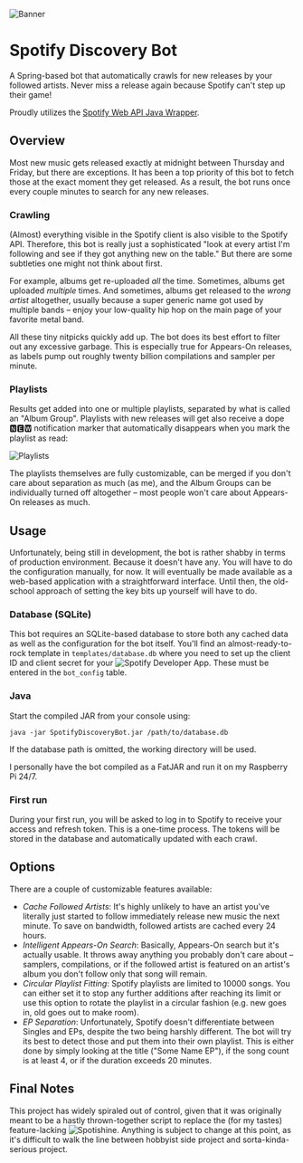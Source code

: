 ![Banner](https://i.imgur.com/iFm2pSZ.png)

# Spotify Discovery Bot
A Spring-based bot that automatically crawls for new releases by your followed artists. Never miss a release again because Spotify can't step up their game!

Proudly utilizes the [Spotify Web API Java Wrapper](https://github.com/thelinmichael/spotify-web-api-java).

## Overview
Most new music gets released exactly at midnight between Thursday and Friday, but there are exceptions. It has been a top priority of this bot to fetch those at the exact moment they get released. As a result, the bot runs once every couple minutes to search for any new releases.

### Crawling
(Almost) everything visible in the Spotify client is also visible to the Spotify API. Therefore, this bot is really just a sophisticated "look at every artist I'm following and see if they got anything new on the table." But there are some subtleties one might not think about first.

For example, albums get re-uploaded _all_ the time. Sometimes, albums get uploaded _multiple_ times. And sometimes, albums get released to the _wrong artist_ altogether, usually because a super generic name got used by multiple bands – enjoy your low-quality hip hop on the main page of your favorite metal band.

All these tiny nitpicks quickly add up. The bot does its best effort to filter out any excessive garbage. This is especially true for Appears-On releases, as labels pump out roughly twenty billion compilations and sampler per minute.

### Playlists
Results get added into one or multiple playlists, separated by what is called an "Album Group". Playlists with new releases will get also receive a dope 🅽🅴🆆 notification marker that automatically disappears when you mark the playlist as read:

![Playlists](https://i.imgur.com/TG7keIF.png)

The playlists themselves are fully customizable, can be merged if you don't care about separation as much (as me), and the Album Groups can be individually turned off altogether – most people won't care about Appears-On releases as much.

## Usage
Unfortunately, being still in development, the bot is rather shabby in terms of production environment. Because it doesn't have any. You will have to do the configuration manually, for now. It will eventually be made available as a web-based application with a straightforward interface. Until then, the old-school approach of setting the key bits up yourself will have to do.

### Database (SQLite)
This bot requires an SQLite-based database to store both any cached data as well as the configuration for the bot itself. You'll find an almost-ready-to-rock template in `templates/database.db` where you need to set up the client ID and client secret for your ![Spotify Developer App](https://developer.spotify.com/dashboard). These must be entered in the `bot_config` table.

### Java
Start the compiled JAR from your console using:

```java -jar SpotifyDiscoveryBot.jar /path/to/database.db```

If the database path is omitted, the working directory will be used.

I personally have the bot compiled as a FatJAR and run it on my Raspberry Pi 24/7.

### First run
During your first run, you will be asked to log in to Spotify to receive your access and refresh token. This is a one-time process. The tokens will be stored in the database and automatically updated with each crawl.

## Options
There are a couple of customizable features available:
* *Cache Followed Artists*: It's highly unlikely to have an artist you've literally just started to follow immediately release new music the next minute. To save on bandwidth, followed artists are cached every 24 hours.
* *Intelligent Appears-On Search*: Basically, Appears-On search but it's actually usable. It throws away anything you probably don't care about – samplers, compilations, or if the followed artist is featured on an artist's album you don't follow only that song will remain.
* *Circular Playlist Fitting*: Spotify playlists are limited to 10000 songs. You can either set it to stop any further additions after reaching its limit or use this option to rotate the playlist in a circular fashion (e.g. new goes in, old goes out to make room).
* *EP Separation*: Unfortunately, Spotify doesn't differentiate between Singles and EPs, despite the two being harshly different. The bot will try its best to detect those and put them into their own playlist. This is either done by simply looking at the title ("Some Name EP"), if the song count is at least 4, or if the duration exceeds 20 minutes.

## Final Notes
This project has widely spiraled out of control, given that it was originally meant to be a hastly thrown-together script to replace the (for my tastes) feature-lacking ![Spotishine](https://www.spotishine.com). Anything is subject to change at this point, as it's difficult to walk the line between hobbyist side project and sorta-kinda-serious project.
